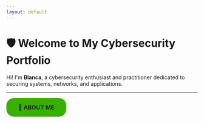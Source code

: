 ```yaml
---
layout: default
---
```


<style>
.summary-grid {
  display: grid;
  grid-template-columns: repeat(3, 1fr);
  gap: 15px;
  margin-bottom: 30px;
}

/* Remove default marker */
details > summary {
  list-style: none;
  padding: 15px 20px;
  border-radius: 20px;
  background-color: #38b000;
  cursor: pointer;
  font-weight: 600;
  text-align: center;
  transition: background-color 0.25s ease;
  user-select: none;
  font-size: 0.95rem;
  position: relative;
}
details > summary::-webkit-details-marker {
  display: none;
}
details:hover > summary {
  background-color: #6BE000;
}
details[open] > summary {
  background-color: #2E8B57;
  color: white;
}

/* Content box under each summary */
.details-inner {
  background-color: #7CFC00;
  border-radius: 20px;
  padding: 20px;
  margin-top: 10px;
  font-size: 0.95rem;
  line-height: 1.35;
}

/* Make the summary pill and its expanded content span full width of its grid cell */
.details-wrapper {
  display: flex;
  flex-direction: column;
}

/* Responsive fallback */
@media (max-width: 900px) {
  .summary-grid {
    grid-template-columns: repeat(2, 1fr);
  }
}
</style>

# 🛡️ Welcome to My Cybersecurity Portfolio

Hi! I'm **Blanca**, a cybersecurity enthusiast and practitioner dedicated to securing systems, networks, and applications.

---

<div class="summary-grid">
  <div class="details-wrapper">
    <details id="about-me">
      <summary>🔐 ABOUT ME</summary>
      <div class="details-inner">
      <ul style="padding-left:1em; margin:0;">
        
        I specialize in cybersecurity with a focus on threat detection, vulnerability assessment, and digital forensics. I’m passionate about helping individuals and organizations defend against evolving cyber threats.

        - 🧠 Areas of interest: Penetration Testing, Incident Response, SIEM, Malware Analysis  
        - 💼 Currently working at Santander bank as a Cybersecurity Analyst  
        - 🌍 Based in Guadalajara, Spain
      </ul>
      </div>
    </details>
  </div>

  <div class="details-wrapper">
    <details id="education">
      <summary>🎓 EDUCATION</summary>
      <div class="details-inner">
        
        - Computer Science Engineering  
        - Master on Cybersecurity
        
      </div>
    </details>
  </div>

  <div class="details-wrapper">
    <details id="technical-skills">
      <summary>🛠️ TECHNICAL SKILLS</summary>
      <div class="details-inner">
        
        - <strong>Security Tools:</strong> Wireshark, Metasploit, Burp Suite, Nmap, Nessus, CNAPP tools  
        - <strong>Languages:</strong> Python, Bash, PowerShell  
        - <strong>Frameworks & Platforms:</strong> Kali Linux  
        - <strong>Practices:</strong> Network Security, Endpoint Protection, Secure Code Review, Threat Hunting
        
      </div>
    </details>
  </div>

  <div class="details-wrapper">
    <details id="certifications">
      <summary>📜 CERTIFICATIONS</summary>
      <div class="details-inner">
        
        - Ethical Hacker (Cisco Networking Academy)  
        - Certificado de Ciberinteligencia y fuentes abiertas (CCN-CERT Centro Criptológico Nacional)  
        - Ethical Hacking and Penetration Tester (CyberLand Sec)  
        - Azure Fundamentals (Microsoft)
        
      </div>
    </details>
  </div>

  <div class="details-wrapper">
    <details id="projects">
      <summary>📂 PROJECTS</summary>
      <div class="details-inner">
        
        <strong>Vulnerability Assessment Tool </strong> 
        Description and repo coming soon.
        
      </div>
    </details>
  </div>

  <div class="details-wrapper">
    <details id="contact">
      <summary>📫 CONTACT</summary>
      <div class="details-inner">
        <ul style="padding-left:1em; margin:0;">
          <li>📧 Email: <a href="mailto:blanca.calderon@gmail.com" target="_blank" rel="noopener">blanca.calderon@gmail.com</a></li>
          <li>💼 <a href="https://www.linkedin.com/in/blanca-calder%C3%B3n-gonz%C3%A1lez-a28313252/" target="_blank" rel="noopener">LinkedIn</a></li>
          <li>🔒 <a href="https://github.com/BlancaCal" target="_blank" rel="noopener">GitHub</a></li>
        </ul>
          
      </div>
    </details>
  </div>
</div>
---

> Thanks for visiting — stay safe out there! 🛡️
